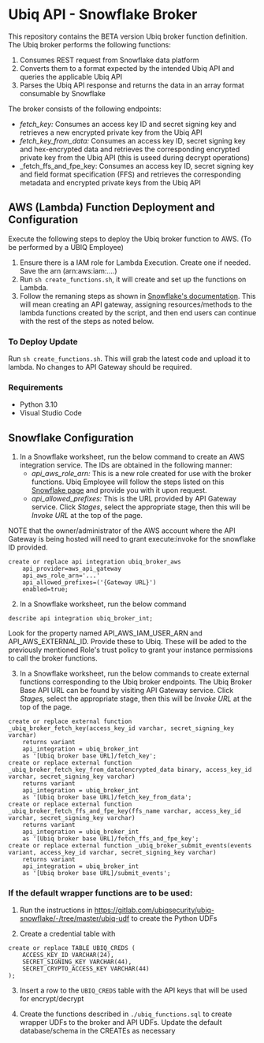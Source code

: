 # Ubiq API - Snowflake Broker
This repository contains the BETA version Ubiq broker function definition. The Ubiq broker performs the following functions:

1. Consumes REST request from Snowflake data platform
2. Converts them to a format expected by the intended Ubiq API and queries the applicable Ubiq API
3. Parses the Ubiq API response and returns the data in an array format consumable by Snowflake

The broker consists of the following endpoints:

* _fetch_key:_ Consumes an access key ID and secret signing key and retrieves a new encrypted private key from the Ubiq API
* _fetch_key_from_data:_ Consumes an access key ID, secret signing key and hex-encrypted data and retrieves the corresponding encrypted private key from the Ubiq API (this is useed during decrypt operations)
* _fetch_ffs_and_fpe_key: Consumes an access key ID, secret signing key and field format specification (FFS) and retrieves the corresponding metadata and encrypted private keys from the Ubiq API

## AWS (Lambda) Function Deployment and Configuration
Execute the following steps to deploy the Ubiq broker function to AWS. (To be performed by a UBIQ Employee)

1. Ensure there is a IAM role for Lambda Execution. Create one if needed. Save the arn (arn:aws:iam:....)
2. Run `sh create_functions.sh`, it will create and set up the functions on Lambda.
3. Follow the remaning steps as shown in [Snowflake's documentation](https://docs.snowflake.com/en/sql-reference/external-functions-creating-aws-ui-proxy-service). This will mean creating an API gateway, assigning resources/methods to the lambda functions created by the script, and then end users can continue with the rest of the steps as noted below. 

### To Deploy Update

Run `sh create_functions.sh`. This will grab the latest code and upload it to lambda. No changes to API Gateway should be required.

### Requirements
- Python 3.10
- Visual Studio Code 


## Snowflake Configuration

1. In a Snowflake worksheet, run the below command to create an AWS integration service. The IDs are obtained in the following manner:
    * _api_aws_role_arn:_ This is a new role created for use with the broker functions. Ubiq Employee will follow the steps listed on this [Snowflake page](https://docs.snowflake.com/en/sql-reference/external-functions-creating-aws-ui-proxy-service#create-a-new-iam-role-in-your-aws-account) and provide you with it upon request.
    * _api_allowed_prefixes:_ This is the URL provided by API Gateway service. Click _Stages_, select the appropriate stage, then this will be _Invoke URL_ at the top of the page.

NOTE that the owner/administrator of the AWS account where the API Gateway is being hosted will need to grant execute:invoke for the snowflake ID provided.

```
create or replace api integration ubiq_broker_aws
    api_provider=aws_api_gateway
    api_aws_role_arn='...'
    api_allowed_prefixes=('{Gateway URL}')
    enabled=true;
```

2. In a Snowflake worksheet, run the below command

```
describe api integration ubiq_broker_int;
```

Look for the property named API_AWS_IAM_USER_ARN and API_AWS_EXTERNAL_ID. Provide these to Ubiq. These will be aded to the previously mentioned Role's trust policy to grant your instance permissions to call the broker functions.

3. In a Snowflake worksheet, run the below commands to create external functions corresponding to the Ubiq broker endpoints.  The Ubiq Broker Base API URL can be found by visiting API Gateway service. Click _Stages_, select the appropriate stage, then this will be _Invoke URL_ at the top of the page.

```
create or replace external function _ubiq_broker_fetch_key(access_key_id varchar, secret_signing_key varchar)
    returns variant
    api_integration = ubiq_broker_int
    as '[Ubiq broker base URL]/fetch_key';
create or replace external function _ubiq_broker_fetch_key_from_data(encrypted_data binary, access_key_id varchar, secret_signing_key varchar)
    returns variant
    api_integration = ubiq_broker_int
    as '[Ubiq broker base URL]/fetch_key_from_data';
create or replace external function _ubiq_broker_fetch_ffs_and_fpe_key(ffs_name varchar, access_key_id varchar, secret_signing_key varchar)
    returns variant
    api_integration = ubiq_broker_int
    as '[Ubiq broker base URL]/fetch_ffs_and_fpe_key';
create or replace external function _ubiq_broker_submit_events(events variant, access_key_id varchar, secret_signing_key varchar)
    returns variant
    api_integration = ubiq_broker_int
    as '[Ubiq broker base URL]/submit_events';

```

### If the default wrapper functions are to be used:

1. Run the instructions in https://gitlab.com/ubiqsecurity/ubiq-snowflake/-/tree/master/ubiq-udf to create the Python UDFs

2. Create a credential table with

```
create or replace TABLE UBIQ_CREDS (
    ACCESS_KEY_ID VARCHAR(24),
    SECRET_SIGNING_KEY VARCHAR(44),
    SECRET_CRYPTO_ACCESS_KEY VARCHAR(44)
);
```

3. Insert a row to the `UBIQ_CREDS` table with the API keys that will be used for encrypt/decrypt

4. Create the functions described in `./ubiq_functions.sql` to create wrapper UDFs to the broker and API UDFs.  Update the default database/schema in the CREATEs as necessary
